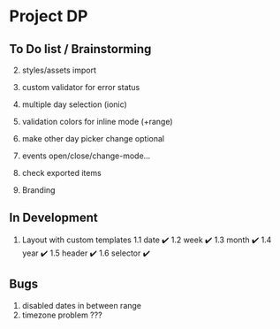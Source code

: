 # Project DP

## To Do list / Brainstorming

2. styles/assets import
3. custom validator for error status

4. multiple day selection (ionic)
5. validation colors for inline mode (+range)
6. make other day picker change optional
7. events open/close/change-mode...
8. check exported items
9. Branding 

## In Development

1. Layout with custom templates
   1.1 date ✔️
   1.2 week ✔️
   1.3 month ✔️
   1.4 year ✔️
   1.5 header ✔️
   1.6 selector ✔️

## Bugs

1. disabled dates in between range
2. timezone problem ???
